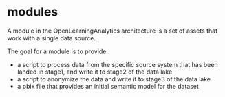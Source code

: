 # modules
A module in the OpenLearningAnalytics architecture is a set of assets that work with a single data source.

The goal for a module is to provide:
- a script to process data from the specific source system that has been landed in stage1, and write it to stage2 of the data lake
- a script to anonymize the data and write it to stage3 of the data lake
- a pbix file that provides an initial semantic model for the dataset